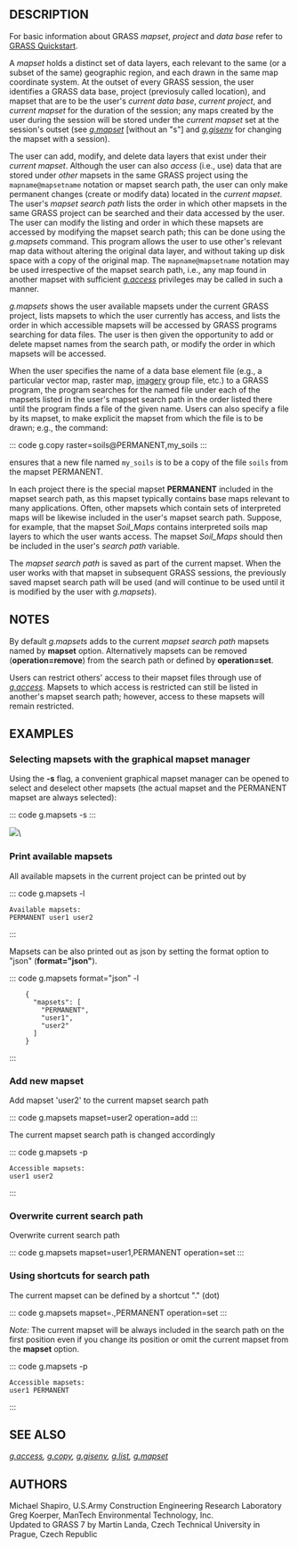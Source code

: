 ## DESCRIPTION

For basic information about GRASS *mapset*, *project* and *data base*
refer to [GRASS Quickstart](helptext.html).

A *mapset* holds a distinct set of data layers, each relevant to the
same (or a subset of the same) geographic region, and each drawn in the
same map coordinate system. At the outset of every GRASS session, the
user identifies a GRASS data base, project (previosuly called location),
and mapset that are to be the user\'s *current data base*, *current
project*, and *current mapset* for the duration of the session; any maps
created by the user during the session will be stored under the *current
mapset* set at the session\'s outset (see *[g.mapset](g.mapset.html)*
\[without an \"s\"\] and *[g.gisenv](g.gisenv.html)* for changing the
mapset with a session).

The user can add, modify, and delete data layers that exist under their
*current mapset*. Although the user can also *access* (i.e., use) data
that are stored under *other* mapsets in the same GRASS project using
the `mapname@mapsetname` notation or mapset search path, the user can
only make permanent changes (create or modify data) located in the
*current mapset*. The user\'s *mapset search path* lists the order in
which other mapsets in the same GRASS project can be searched and their
data accessed by the user. The user can modify the listing and order in
which these mapsets are accessed by modifying the mapset search path;
this can be done using the *g.mapsets* command. This program allows the
user to use other\'s relevant map data without altering the original
data layer, and without taking up disk space with a copy of the original
map. The `mapname@mapsetname` notation may be used irrespective of the
mapset search path, i.e., any map found in another mapset with
sufficient *[g.access](g.access.html)* privileges may be called in such
a manner.

*g.mapsets* shows the user available mapsets under the current GRASS
project, lists mapsets to which the user currently has access, and lists
the order in which accessible mapsets will be accessed by GRASS programs
searching for data files. The user is then given the opportunity to add
or delete mapset names from the search path, or modify the order in
which mapsets will be accessed.

When the user specifies the name of a data base element file (e.g., a
particular vector map, raster map, [imagery](i.group.html) group file,
etc.) to a GRASS program, the program searches for the named file under
each of the mapsets listed in the user\'s mapset search path in the
order listed there until the program finds a file of the given name.
Users can also specify a file by its mapset, to make explicit the mapset
from which the file is to be drawn; e.g., the command:

::: code
    g.copy raster=soils@PERMANENT,my_soils
:::

ensures that a new file named `my_soils` is to be a copy of the file
`soils` from the mapset PERMANENT.

In each project there is the special mapset **PERMANENT** included in
the mapset search path, as this mapset typically contains base maps
relevant to many applications. Often, other mapsets which contain sets
of interpreted maps will be likewise included in the user\'s mapset
search path. Suppose, for example, that the mapset *Soil_Maps* contains
interpreted soils map layers to which the user wants access. The mapset
*Soil_Maps* should then be included in the user\'s *search path*
variable.

The *mapset search path* is saved as part of the current mapset. When
the user works with that mapset in subsequent GRASS sessions, the
previously saved mapset search path will be used (and will continue to
be used until it is modified by the user with *g.mapsets*).

## NOTES

By default *g.mapsets* adds to the current *mapset search path* mapsets
named by **mapset** option. Alternatively mapsets can be removed
(**operation=remove**) from the search path or defined by
**operation=set**.

Users can restrict others\' access to their mapset files through use of
*[g.access](g.access.html)*. Mapsets to which access is restricted can
still be listed in another\'s mapset search path; however, access to
these mapsets will remain restricted.

## EXAMPLES

### Selecting mapsets with the graphical mapset manager

Using the **-s** flag, a convenient graphical mapset manager can be
opened to select and deselect other mapsets (the actual mapset and the
PERMANENT mapset are always selected):

::: code
    g.mapsets -s
:::

![](g_mapsets_gui.png)\

### Print available mapsets

All available mapsets in the current project can be printed out by

::: code
    g.mapsets -l

    Available mapsets:
    PERMANENT user1 user2
:::

Mapsets can be also printed out as json by setting the format option to
\"json\" (**format=\"json\"**).

::: code
        g.mapsets format="json" -l

        {
          "mapsets": [
            "PERMANENT",
            "user1",
            "user2"
          ]
        }

:::

### Add new mapset

Add mapset \'user2\' to the current mapset search path

::: code
    g.mapsets mapset=user2 operation=add
:::

The current mapset search path is changed accordingly

::: code
    g.mapsets -p

    Accessible mapsets:
    user1 user2
:::

### Overwrite current search path

Overwrite current search path

::: code
    g.mapsets mapset=user1,PERMANENT operation=set
:::

### Using shortcuts for search path

The current mapset can be defined by a shortcut \".\" (dot)

::: code
    g.mapsets mapset=.,PERMANENT operation=set
:::

*Note:* The current mapset will be always included in the search path on
the first position even if you change its position or omit the current
mapset from the **mapset** option.

::: code
    g.mapsets -p

    Accessible mapsets:
    user1 PERMANENT
:::

## SEE ALSO

*[g.access](g.access.html), [g.copy](g.copy.html),
[g.gisenv](g.gisenv.html), [g.list](g.list.html),
[g.mapset](g.mapset.html)*

## AUTHORS

Michael Shapiro, U.S.Army Construction Engineering Research Laboratory\
Greg Koerper, ManTech Environmental Technology, Inc.\
Updated to GRASS 7 by Martin Landa, Czech Technical University in
Prague, Czech Republic

